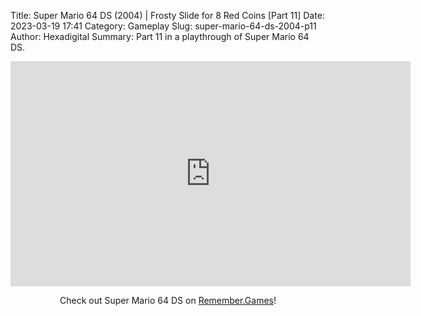 Title: Super Mario 64 DS (2004) | Frosty Slide for 8 Red Coins [Part 11]
Date: 2023-03-19 17:41
Category: Gameplay
Slug: super-mario-64-ds-2004-p11
Author: Hexadigital
Summary: Part 11 in a playthrough of Super Mario 64 DS.

<center><iframe src="https://www.youtube.com/embed/nL-u1eouzmY?feature=oembed" allow="accelerometer; autoplay; encrypted-media; gyroscope; picture-in-picture" width="640" height="360" frameborder="0"></iframe>

Check out Super Mario 64 DS on [Remember.Games](https://remember.games/game/2250/super-mario-64-ds/)!</center>

